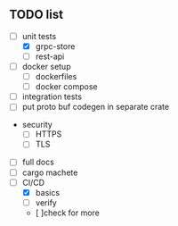 ## TODO list
- [ ] unit tests
    - [x] grpc-store
    - [ ] rest-api
- [ ] docker setup
    - [ ] dockerfiles
    - [ ] docker compose 
- [ ] integration tests
- [ ] put proto buf codegen in separate crate
- security
    - [ ] HTTPS
    - [ ] TLS
- [ ] full docs
- [ ] cargo machete
- [ ] CI/CD
    - [x] basics
    - [ ] verify
    - [ ]check for more
